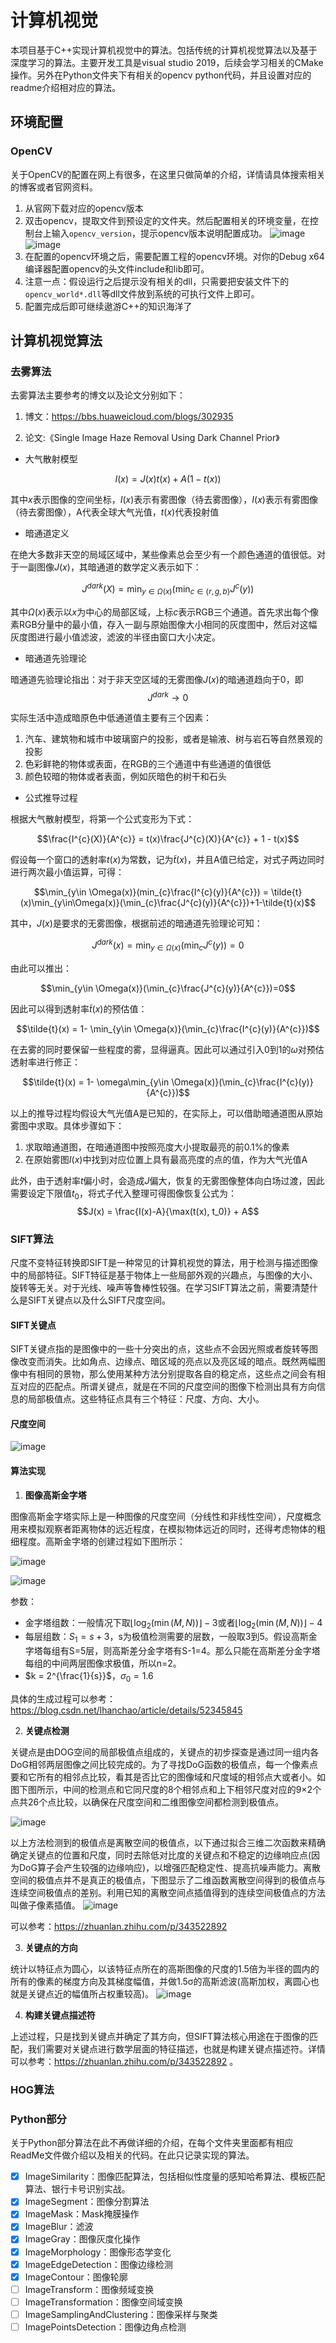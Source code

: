 # 计算机视觉

本项目基于C++实现计算机视觉中的算法。包括传统的计算机视觉算法以及基于深度学习的算法。主要开发工具是visual studio 2019，后续会学习相关的CMake操作。另外在Python文件夹下有相关的opencv python代码，并且设置对应的readme介绍相对应的算法。

## 环境配置

### OpenCV

关于OpenCV的配置在网上有很多，在这里只做简单的介绍，详情请具体搜索相关的博客或者官网资料。

1. 从官网下载对应的opencv版本
2. 双击opencv，提取文件到预设定的文件夹。然后配置相关的环境变量，在控制台上输入```opencv_version```，提示opencv版本说明配置成功。
![image](https://user-images.githubusercontent.com/27406337/145359576-1e9b1107-a4f9-497d-9f2e-626ece48d468.png)
![image](https://user-images.githubusercontent.com/27406337/145359808-aa0529e9-89db-46a8-b899-616661b07fb0.png)
3. 在配置的opencv环境之后，需要配置工程的opencv环境。对你的Debug x64编译器配置opencv的头文件include和lib即可。
4. 注意一点：假设运行之后提示没有相关的dll，只需要把安装文件下的```opencv_world*.dll```等dll文件放到系统的可执行文件上即可。
5. 配置完成后即可继续遨游C++的知识海洋了


## 计算机视觉算法

### 去雾算法

去雾算法主要参考的博文以及论文分别如下：
1. 博文：https://bbs.huaweicloud.com/blogs/302935

2. 论文:《Single Image Haze Removal Using Dark Channel Prior》

- 大气散射模型

$$I(x)=J(x)t(x)+A(1-t(x))$$ 

其中$x$表示图像的空间坐标，$I(x)$表示有雾图像（待去雾图像），$I(x)$表示有雾图像（待去雾图像），A代表全球大气光值，$t(x)$代表投射值

- 暗通道定义

在绝大多数非天空的局域区域中，某些像素总会至少有一个颜色通道的值很低。对于一副图像$J(x)$，其暗通道的数学定义表示如下：

$$J^{dark}(X) = \min_{y \in \Omega(x)}(\min_{c\in\{r, g, b\}} J^{c}(y))$$

其中$\Omega(x)$表示以$x$为中心的局部区域，上标$c$表示RGB三个通道。首先求出每个像素RGB分量中的最小值，存入一副与原始图像大小相同的灰度图中，然后对这幅灰度图进行最小值滤波，滤波的半径由窗口大小决定。

- 暗通道先验理论

暗通道先验理论指出：对于非天空区域的无雾图像$J(x)$的暗通道趋向于0，即$$J^{dark}\to 0$$

实际生活中造成暗原色中低通道值主要有三个因素：
1. 汽车、建筑物和城市中玻璃窗户的投影，或者是输液、树与岩石等自然景观的投影
2. 色彩鲜艳的物体或表面，在RGB的三个通道中有些通道的值很低
3. 颜色较暗的物体或者表面，例如灰暗色的树干和石头

- 公式推导过程

根据大气散射模型，将第一个公式变形为下式：

$$\frac{I^{c}(X)}{A^{c}} = t(x)\frac{J^{c}(X)}{A^{c}} + 1 - t(x)$$

假设每一个窗口的透射率$t(x)$为常数，记为$\tilde{t}(x)$，并且A值已给定，对式子两边同时进行两次最小值运算，可得：

$$\min_{y\in \Omega(x)}(min_{c}\frac{I^{c}(y)}{A^{c}}) = \tilde{t}(x)\min_{y\in\Omega(x)}(\min_{c}\frac{J^{c}(y)}{A^{c}})+1-\tilde{t}(x)$$

其中，$J(x)$是要求的无雾图像，根据前述的暗通道先验理论可知：

$$J^{dark}(x) = \min_{y\in \Omega(x)}(\min_{c}J^{c}(y)) = 0$$

由此可以推出：

$$\min_{y\in \Omega(x)}(\min_{c}\frac{J^{c}(y)}{A^{c}})=0$$

因此可以得到透射率$\tilde{t}(x)$的预估值：

$$\tilde{t}(x) = 1- \min_{y\in \Omega(x)}(\min_{c}\frac{I^{c}(y)}{A^{c}})$$


在去雾的同时要保留一些程度的雾，显得逼真。因此可以通过引入0到1的$\omega$对预估透射率进行修正：

$$\tilde{t}(x) = 1- \omega\min_{y\in \Omega(x)}(\min_{c}\frac{I^{c}(y)}{A^{c}})$$

以上的推导过程均假设大气光值A是已知的，在实际上，可以借助暗通道图从原始雾图中求取。具体步骤如下：

1. 求取暗通道图，在暗通道图中按照亮度大小提取最亮的前0.1%的像素
2. 在原始雾图$I(x)$中找到对应位置上具有最高亮度的点的值，作为大气光值A

此外，由于透射率$t$偏小时，会造成$J$偏大，恢复的无雾图像整体向白场过渡，因此需要设定下限值$t_0$，将式子代入整理可得图像恢复公式为：
$$J(x) = \frac{I(x)-A}{\max(t(x), t_0)} + A$$

### SIFT算法

尺度不变特征转换即SIFT是一种常见的计算机视觉的算法，用于检测与描述图像中的局部特征。SIFT特征是基于物体上一些局部外观的兴趣点，与图像的大小、旋转等无关。对于光线、噪声等鲁棒性较强。在学习SIFT算法之前，需要清楚什么是SIFT关键点以及什么SIFT尺度空间。

#### SIFT关键点

SIFT关键点指的是图像中的一些十分突出的点，这些点不会因光照或者旋转等图像改变而消失。比如角点、边缘点、暗区域的亮点以及亮区域的暗点。既然两幅图像中有相同的景物，那么使用某种方法分别提取各自的稳定点，这些点之间会有相互对应的匹配点。所谓关键点，就是在不同的尺度空间的图像下检测出具有方向信息的局部极值点。这些特征点具有三个特征：尺度、方向、大小。


#### 尺度空间

![image](https://user-images.githubusercontent.com/27406337/153530380-53548d46-edec-4c97-948f-335687de5ea4.png)


#### 算法实现

1. **图像高斯金字塔**

图像高斯金字塔实际上是一种图像的尺度空间（分线性和非线性空间），尺度概念用来模拟观察者距离物体的远近程度，在模拟物体远近的同时，还得考虑物体的粗细程度。高斯金字塔的创建过程如下图所示：

![image](https://user-images.githubusercontent.com/27406337/153530620-7def44f0-6169-4f6b-8302-ad904975d896.png)

![image](https://user-images.githubusercontent.com/27406337/153532012-164e76b7-c3ae-4354-967a-d5ebe39513bf.png)

参数：

- 金字塔组数：一般情况下取$\lfloor \log_{2}(\min(M, N))\rfloor - 3$或者$\lfloor \log_{2}(\min(M, N))\rfloor - 4$
- 每层组数：$S_1 = s+3$，s为极值检测需要的层数，一般取3到5。假设高斯金字塔每组有S=5层，则高斯差分金字塔有S-1=4。那么只能在高斯差分金字塔每组的中间两层图像求极值，所以n=2。
- $k = 2^{\frac{1}{s}}$，$\sigma_0=1.6$

具体的生成过程可以参考：https://blog.csdn.net/lhanchao/article/details/52345845

2. **关键点检测**

 关键点是由DOG空间的局部极值点组成的，关键点的初步探查是通过同一组内各DoG相邻两层图像之间比较完成的。为了寻找DoG函数的极值点，每一个像素点要和它所有的相邻点比较，看其是否比它的图像域和尺度域的相邻点大或者小。如图下图所示，中间的检测点和它同尺度的8个相邻点和上下相邻尺度对应的9×2个点共26个点比较，以确保在尺度空间和二维图像空间都检测到极值点。

![image](https://user-images.githubusercontent.com/27406337/153533550-58f98670-0574-4569-a41e-1d47198e2384.png)

以上方法检测到的极值点是离散空间的极值点，以下通过拟合三维二次函数来精确确定关键点的位置和尺度，同时去除低对比度的关键点和不稳定的边缘响应点(因为DoG算子会产生较强的边缘响应)，以增强匹配稳定性、提高抗噪声能力。离散空间的极值点并不是真正的极值点，下图显示了二维函数离散空间得到的极值点与连续空间极值点的差别。利用已知的离散空间点插值得到的连续空间极值点的方法叫做子像素插值。
![image](https://user-images.githubusercontent.com/27406337/153533673-821019ef-9df4-4575-ad3b-12bd5249af1d.png)

可以参考：https://zhuanlan.zhihu.com/p/343522892

3. **关键点的方向**

统计以特征点为圆心，以该特征点所在的高斯图像的尺度的1.5倍为半径的圆内的所有的像素的梯度方向及其梯度幅值，并做1.5σ的高斯滤波(高斯加权，离圆心也就是关键点近的幅值所占权重较高)。
![image](https://user-images.githubusercontent.com/27406337/153533784-94680923-6fd6-487e-8f26-8cc91f0eeeef.png)


4. **构建关键点描述符**

上述过程，只是找到关键点并确定了其方向，但SIFT算法核心用途在于图像的匹配，我们需要对关键点进行数学层面的特征描述，也就是构建关键点描述符。详情可以参考：https://zhuanlan.zhihu.com/p/343522892 。


### HOG算法

### Python部分

关于Python部分算法在此不再做详细的介绍，在每个文件夹里面都有相应ReadMe文件做介绍以及相关的代码。在此只记录实现的算法。

- [x]  ImageSimilarity：图像匹配算法，包括相似性度量的感知哈希算法、模板匹配算法、银行卡号识别实战。
- [x]  ImageSegment：图像分割算法
- [x]  ImageMask：Mask掩膜操作 
- [x]  ImageBlur：滤波
- [x]  ImageGray：图像灰度化操作
- [x]  ImageMorphology：图像形态学变化
- [x]  ImageEdgeDetection：图像边缘检测
- [x]  ImageContour：图像轮廓
- [ ]  ImageTransform：图像频域变换
- [ ]  ImageTransformation：图像空间域变换
- [ ]  ImageSamplingAndClustering：图像采样与聚类
- [ ]  ImagePointsDetection：图像边角点检测
